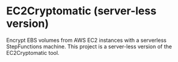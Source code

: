 # EC2Cryptomatic (server-less version)

Encrypt EBS volumes from AWS EC2 instances with a serverless StepFunctions machine.
This project is a server-less version of the EC2Cryptomatic tool.
